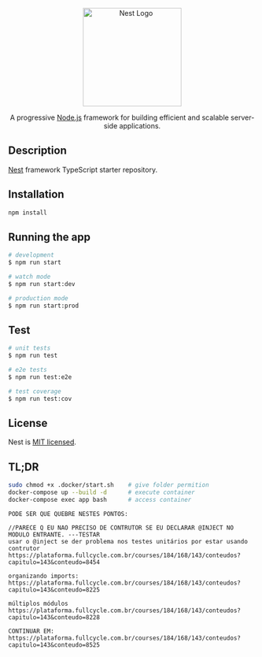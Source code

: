 <p align="center">
  <a href="http://nestjs.com/" target="blank"><img src="https://nestjs.com/img/logo-small.svg" width="200" alt="Nest Logo" /></a>
</p>

  <p align="center">A progressive <a href="http://nodejs.org" target="_blank">Node.js</a> framework for building efficient and scalable server-side applications.</p>

## Description

[Nest](https://github.com/nestjs/nest) framework TypeScript starter repository.

## Installation

```bash
npm install
```

## Running the app

```bash
# development
$ npm run start

# watch mode
$ npm run start:dev

# production mode
$ npm run start:prod
```

## Test

```bash
# unit tests
$ npm run test

# e2e tests
$ npm run test:e2e

# test coverage
$ npm run test:cov
```

## License

Nest is [MIT licensed](LICENSE).

## TL;DR

```bash
sudo chmod +x .docker/start.sh    # give folder permition
docker-compose up --build -d      # execute container
docker-compose exec app bash      # access container
```

```
PODE SER QUE QUEBRE NESTES PONTOS:

//PARECE Q EU NAO PRECISO DE CONTRUTOR SE EU DECLARAR @INJECT NO MODULO ENTRANTE. ---TESTAR
usar o @inject se der problema nos testes unitários por estar usando contrutor
https://plataforma.fullcycle.com.br/courses/184/168/143/conteudos?capitulo=143&conteudo=8454

organizando imports:
https://plataforma.fullcycle.com.br/courses/184/168/143/conteudos?capitulo=143&conteudo=8225

múltiplos módulos
https://plataforma.fullcycle.com.br/courses/184/168/143/conteudos?capitulo=143&conteudo=8228
```

```
CONTINUAR EM:
https://plataforma.fullcycle.com.br/courses/184/168/143/conteudos?capitulo=143&conteudo=8525
```
